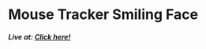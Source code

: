 <h1>Mouse Tracker Smiling Face</h1>


<h5><strong>Live at: </strong><a href="neenhila.github.io/mouse-track">Click here!</a></h5>
